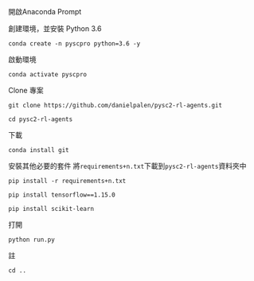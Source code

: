 
開啟Anaconda Prompt

創建環境，並安裝 Python 3.6
```
conda create -n pyscpro python=3.6 -y
```
   
啟動環境
 ```
conda activate pyscpro
```
   
Clone 專案
```
git clone https://github.com/danielpalen/pysc2-rl-agents.git
```


```
cd pysc2-rl-agents
```

下載
```
conda install git
```


安裝其他必要的套件
將`requirements+n.txt`下載到`pysc2-rl-agents`資料夾中

```
pip install -r requirements+n.txt
```
```
pip install tensorflow==1.15.0
```
```
pip install scikit-learn
```


打開
```
python run.py
```






註
```
cd ..
```
     
   

     

     
   
